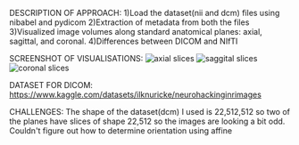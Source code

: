 DESCRIPTION OF APPROACH:
    1)Load the dataset(nii and dcm) files using nibabel and pydicom
    2)Extraction of metadata from both the files
    3)Visualized image volumes along standard anatomical planes: axial, sagittal, and coronal.
    4)Differences between DICOM and NIfTI

SCREENSHOT OF VISUALISATIONS:
    ![axial slices](image-1.png)
    ![saggital slices](image-2.png)
    ![coronal slices](image-3.png)

DATASET FOR DICOM:
    https://www.kaggle.com/datasets/ilknuricke/neurohackinginrimages

CHALLENGES:
    The shape of the dataset(dcm) I used is 22,512,512 so two of the planes have slices of shape 22,512 so the images are looking a bit odd.
    Couldn't figure out how to determine orientation using affine 